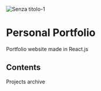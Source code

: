 ![Senza titolo-1](https://github.com/nothowstorygoes/nothowstorygoes.dev-v1/assets/159369503/a0354e79-5df0-4eea-a009-5275656e9b6d)
# Personal Portfolio
Portfolio website made in React.js 
## Contents
Projects archive

